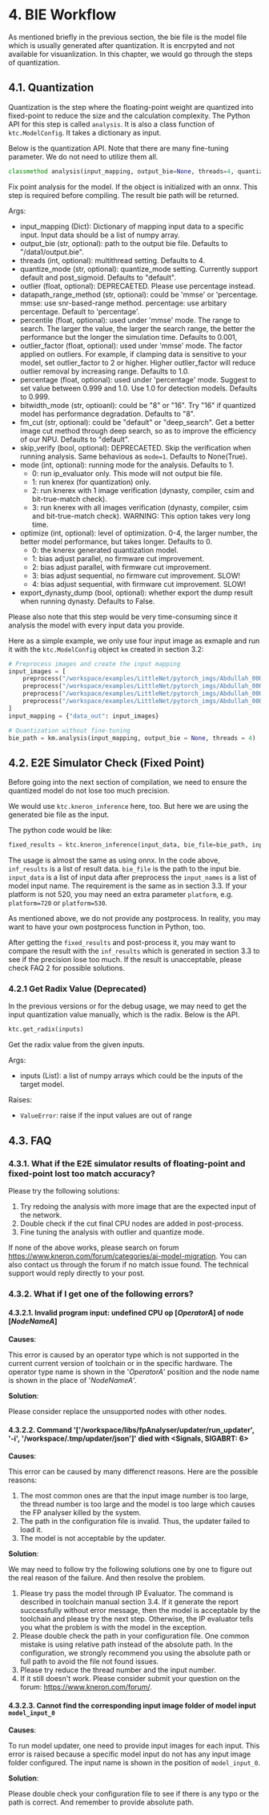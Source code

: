 # 4. BIE Workflow

As mentioned briefly in the previous section, the bie file is the model file which is usually generated after quantization. It is encrpyted and not available for visuanlization.
In this chapter, we would go through the steps of quantization.

## 4.1. Quantization

Quantization is the step where the floating-point weight are quantized into fixed-point to reduce the size and the calculation complexity. The Python API for this step is called `analysis`. It is also a class function of `ktc.ModelConfig`. It takes a dictionary as input.

Below is the quantization API. Note that there are many fine-tuning parameter. We do not need to utilize them all.

```python
classmethod analysis(input_mapping, output_bie=None, threads=4, quantize_mode="default")
```

Fix point analysis for the model. If the object is initialized with an onnx. This step is required before compiling. The result bie path will be returned.

Args:

* input_mapping (Dict): Dictionary of mapping input data to a specific input. Input data should be a list of numpy array.
* output_bie (str, optional): path to the output bie file. Defaults to "/data1/output.bie".
* threads (int, optional): multithread setting. Defaults to 4.
* quantize_mode (str, optional): quantize_mode setting. Currently support default and post_sigmoid. Defaults to "default".
* outlier (float, optional): DEPRECAETED. Please use percentage instead.
* datapath_range_method (str, optional): could be 'mmse' or 'percentage. mmse: use snr-based-range method. percentage: use arbitary percentage. Default to 'percentage'.
* percentile (float, optional): used under 'mmse' mode. The range to search. The larger the value, the larger the search range, the better the performance but the longer the simulation time. Defaults to 0.001,
* outlier_factor (float, optional): used under 'mmse' mode. The factor applied on outliers. For example, if clamping data is sensitive to your model, set outlier_factor to 2 or higher. Higher outlier_factor will reduce outlier removal by increasing range. Defaults to 1.0.
* percentage (float, optional): used under 'percentage' mode. Suggest to set value between 0.999 and 1.0. Use 1.0 for detection models. Defaults to 0.999.
* bitwidth_mode (str, optioanl): could be "8" or "16". Try "16" if quantized model has performance degradation. Defaults to "8".
* fm_cut (str, optional): could be "default" or "deep_search". Get a better image cut method through deep search, so as to improve the efficiency of our NPU. Defaults to "default".
* skip_verify (bool, optional): DEPRECAETED. Skip the verification when running analysis. Same behavious as `mode=1`. Defaults to None(True).
* mode (int, optional): running mode for the analysis. Defaults to 1.
    - 0: run ip_evaluator only. This mode will not output bie file.
    - 1: run knerex (for quantization) only.
    - 2: run knerex with 1 image verification (dynasty, compiler, csim and bit-true-match check).
    - 3: run knerex with all images verification (dynasty, compiler, csim and bit-true-match check). WARNING: This option takes very long time.
* optimize (int, optional): level of optimization. 0-4, the larger number, the better model performance, but takes longer. Defaults to 0.
    * 0: the knerex generated quantization model.
    * 1: bias adjust parallel, no firmware cut improvement.
    * 2: bias adjust parallel, with firmware cut improvement.
    * 3: bias adjust sequential, no firmware cut improvement. SLOW!
    * 4: bias adjust sequential, with firmware cut improvement.  SLOW!
* export_dynasty_dump (bool, optional): whether export the dump result when running dynasty. Defaults to False.

Please also note that this step would be very time-consuming since it analysis the model with every input data you provide.

Here as a simple example, we only use four input image as exmaple and run it with the `ktc.ModelConfig` object `km` created in section 3.2:

```python
# Preprocess images and create the input mapping
input_images = [
    preprocess("/workspace/examples/LittleNet/pytorch_imgs/Abdullah_0001.png"),
    preprocess("/workspace/examples/LittleNet/pytorch_imgs/Abdullah_0002.png"),
    preprocess("/workspace/examples/LittleNet/pytorch_imgs/Abdullah_0003.png"),
    preprocess("/workspace/examples/LittleNet/pytorch_imgs/Abdullah_0004.png"),
]
input_mapping = {"data_out": input_images}

# Quantization without fine-tuning
bie_path = km.analysis(input_mapping, output_bie = None, threads = 4)
```

## 4.2. E2E Simulator Check (Fixed Point)

Before going into the next section of compilation, we need to ensure the quantized model do not lose too much precision.

We would use `ktc.kneron_inference` here, too. But here we are using the generated bie file as the input.

The python code would be like:

```python
fixed_results = ktc.kneron_inference(input_data, bie_file=bie_path, input_names=["data_out"])
```

The usage is almost the same as using onnx. In the code above, `inf_results` is a list of result data. `bie_file` is the path to the input bie. `input_data` is a list of input data after preprocess the `input_names` is a list of model input name. The requirement is the same as in section 3.3. If your platform is not 520, you may need an extra parameter `platform`, e.g. `platform=720` or `platform=530`.

As mentioned above, we do not provide any postprocess. In reality, you may want to have your own postprocess function in Python, too.

After getting the `fixed_results` and post-process it, you may want to compare the result with the `inf_results` which is generated in section 3.3 to see if the precision lose too much. If the result is unacceptable, please check FAQ 2 for possible solutions.

### 4.2.1 Get Radix Value (Deprecated)

In the previous versions or for the debug usage, we may need to get the input quantization value manually, which is the radix. Below is the API.

```python
ktc.get_radix(inputs)
```

Get the radix value from the given inputs.

Args:

* inputs (List): a list of numpy arrays which could be the inputs of the target model.

Raises:
* `ValueError`: raise if the input values are out of range


## 4.3. FAQ

### 4.3.1. What if the E2E simulator results of floating-point and fixed-point lost too match accuracy?

Please try the following solutions:

1. Try redoing the analysis with more image that are the expected input of the network.
2. Double check if the cut final CPU nodes are added in post-process.
3. Fine tuning the analysis with outlier and quantize mode.

If none of the above works, please search on forum <https://www.kneron.com/forum/categories/ai-model-migration>. You can also contact us through the forum if no match issue found. The technical support would reply directly to your post.

### 4.3.2. What if I get one of the following errors?

#### 4.3.2.1. Invalid program input: undefined CPU op [*OperatorA*] of node [*NodeNameA*]

**Causes**:

This error is caused by an operator type which is not supported in the current current version of toolchain or in the specific hardware. The operator type name is shown in the '*OperatorA*' position and the node name is shown in the place of '*NodeNameA*'.

**Solution**:

Please consider replace the unsupported nodes with other nodes.

#### 4.3.2.2. Command '['/workspace/libs/fpAnalyser/updater/run_updater', '-i', '/workspace/.tmp/updater/json']' died with <Signals, SIGABRT: 6>

**Causes**:

This error can be caused by many differenct reasons. Here are the possible reasons:

1. The most common ones are that the input image number is too large, the thread number is too large and the model is too large which causes the FP analyser killed by the system.
2. The path in the configuration file is invalid. Thus, the updater failed to load it.
3. The model is not acceptable by the updater.

**Solution**:

We may need to follow try the following solutions one by one to figure out the real reason of the failure. And then resolve the problem.

1. Please try pass the model through IP Evaluator. The command is described in toolchain manual section 3.4. If it generate the report successfully without error message, then the model is acceptable by the toolchain and please try the next step. Otherwise, the IP evaluator tells you what the problem is with the model in the exception.
2. Please double check the path in your configuration file. One common mistake is using relative path instead of the absolute path. In the configuration, we strongly recommend you using the absolute path or full path to avoid the file not found issues.
3. Please try reduce the thread number and the input number.
4. If it still doesn't work. Please consider submit your question on the forum: <https://www.kneron.com/forum/>.

#### 4.3.2.3. Cannot find the corresponding input image folder of model input `model_input_0`

**Causes**:

To run model updater, one need to provide input images for each input. This error is raised because a specific model input do not has any input image folder configured. The input name is shown in the position of `model_input_0`.

**Solution**:

Please double check your configuration file to see if there is any typo or the path is correct. And remember to provide absolute path.
